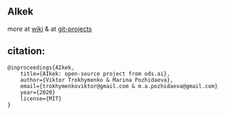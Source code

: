 AIkek
-----

more at [wiki](https://github.com/vtrokhymenko/AIkek/wiki) & at [git-projects](https://github.com/vtrokhymenko/AIkek/projects)


citation:
--------
    @inproceedings{AIkek,
        title={AIkek: open-source project from ods.ai},
        author={Viktor Trokhymenko & Marina Pozhidaeva},
        email={trokhymenkoviktor@gmail.com & m.a.pozhidaeva@gmail.com}
        year={2020}
        license={MIT}
    }
